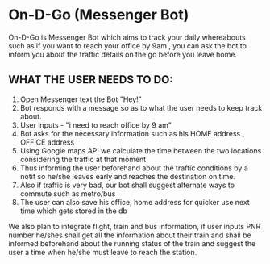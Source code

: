 # On-D-Go (Messenger Bot)

On-D-Go is Messenger Bot which aims to track your daily whereabouts such as if you want to reach your office by 9am ,  you can ask the bot to inform you about the traffic details on the go before you leave home.

## WHAT THE USER NEEDS TO DO:

1. Open Messenger text the Bot "Hey!"
2. Bot responds with a message so as to what the user needs to keep track about.
3. User inputs - "i need to reach office by 9 am"
4. Bot asks for the necessary information such as his HOME address , OFFICE address
5. Using Google maps API we calculate the time between the two locations considering the traffic at that moment
6. Thus informing the user beforehand about the traffic conditions by a notif so he/she leaves early and reaches the destination on time.
7. Also if traffic is very bad, our bot shall suggest alternate ways to commute such as metro/bus
8. The user can also save his office, home address for quicker use next time which gets stored in the db


We also plan to integrate flight, train and bus information, if user inputs PNR number he/shes shall get all the information about their train and shall be informed beforehand about the running status of the train and suggest the user a time when he/she must leave to reach the station.
